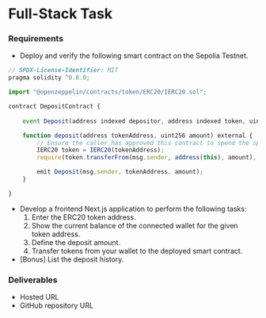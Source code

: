 # Full-Stack Task

### Requirements

- Deploy and verify the following smart contract on the Sepolia Testnet.

```jsx
// SPDX-License-Identifier: MIT
pragma solidity ^0.8.0;

import "@openzeppelin/contracts/token/ERC20/IERC20.sol";

contract DepositContract {
 
    event Deposit(address indexed depositor, address indexed token, uint256 amount);

    function deposit(address tokenAddress, uint256 amount) external {
        // Ensure the caller has approved this contract to spend the specified amount of tokens
        IERC20 token = IERC20(tokenAddress);
        require(token.transferFrom(msg.sender, address(this), amount), "Token transfer failed");

        emit Deposit(msg.sender, tokenAddress, amount);
    }

}
```

- Develop a frontend Next.js application to perform the following tasks:
    1. Enter the ERC20 token address.
    2. Show the current balance of the connected wallet for the given token address.
    3. Define the deposit amount.
    4. Transfer tokens from your wallet to the deployed smart contract.
- [Bonus] List the deposit history.

### Deliverables

- Hosted URL
- GitHub repository URL